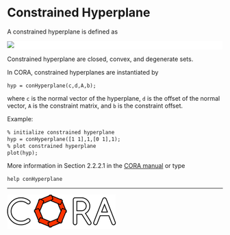 # Constrained Hyperplane

A constrained hyperplane is defined as

<p style="background-color: white;">
<img src="https://latex.codecogs.com/svg.image?%5Cmathcal%7BCH%7D:=%5C%7Bx%5Cin%5Cmathbb%7BR%7D%5En%5C,%7C%5C,c%5E%5Ctop%20x=d,Ax%5Cleq%20b%5C%7D,%5Cquad%20c%5Cin%5Cmathbb%7BR%7D%5En,d%5Cin%5Cmathbb%7BR%7D,A%5Cin%5Cmathbb%7BR%7D%5E%7Bm%5Ctimes%20n%7D,b%5Cin%5Cmathbb%7BR%7D%5Em."/>
</p>

<!--
for editor.codecogs.com: 
\mathcal{CH} := \{ x \in \mathbb{R}^n \, | \, c^\top x = d, Ax \leq b \}, \quad c \in \mathbb{R}^n, d \in \mathbb{R}, A \in \mathbb{R}^{m \times n}, b \in \mathbb{R}^m .
-->

Constrained hyperplane are closed, convex, and degenerate sets.

In CORA, constrained hyperplanes are instantiated by

    hyp = conHyperplane(c,d,A,b);

where ``c`` is the normal vector of the hyperplane, ``d`` is the offset of the normal vector, ``A`` is the constraint matrix, and ``b`` is the constraint offset.

Example:

    % initialize constrained hyperplane
    hyp = conHyperplane([1 1],1,[0 1],1);
    % plot constrained hyperplane
    plot(hyp);

More information in Section 2.2.2.1 in the <a target='_blank' href="https://tumcps.github.io/CORA/manual">CORA manual</a> or type

    help conHyperplane

<hr style="height: 1px;">

<img src="../../app/images/coraLogo_readme.svg"/>